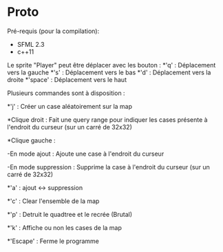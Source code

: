# Proto

Pré-requis (pour la compilation): 
- SFML 2.3 
- c++11 

Le sprite "Player" peut être déplacer avec les bouton :
*'q' : Déplacement vers la gauche 
*'s' : Déplacement vers le bas 
*'d' : Déplacement vers la droite 
*'space' : Déplacement vers le haut 


Plusieurs commandes sont à disposition : 

*'j' : Créer un case aléatoirement sur la map 

*Clique droit : Fait une query range pour indiquer les cases présente à l'endroit du curseur (sur un carré de 32x32) 

*Clique gauche : 

  -En mode ajout : Ajoute une case à l'endroit du curseur 

  -En mode suppression : Supprime la case à l'endroit du curseur (sur un carré de 32x32) 

*'a' : ajout <-> suppression 

*'c' : Clear l'ensemble de la map 

*'p' : Detruit le quadtree et le recrée (Brutal) 

*'k' : Affiche ou non les cases de la map 

*'Escape' : Ferme le programme 
